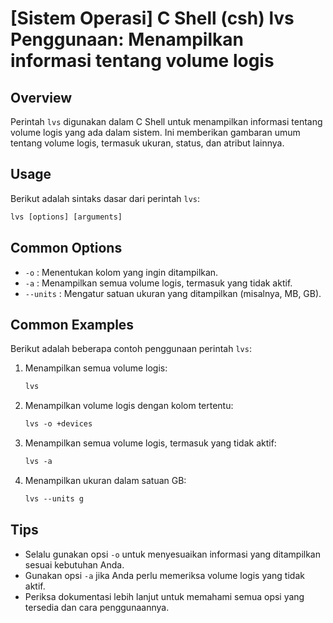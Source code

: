 # [Sistem Operasi] C Shell (csh) lvs Penggunaan: Menampilkan informasi tentang volume logis

## Overview
Perintah `lvs` digunakan dalam C Shell untuk menampilkan informasi tentang volume logis yang ada dalam sistem. Ini memberikan gambaran umum tentang volume logis, termasuk ukuran, status, dan atribut lainnya.

## Usage
Berikut adalah sintaks dasar dari perintah `lvs`:

```csh
lvs [options] [arguments]
```

## Common Options
- `-o` : Menentukan kolom yang ingin ditampilkan.
- `-a` : Menampilkan semua volume logis, termasuk yang tidak aktif.
- `--units` : Mengatur satuan ukuran yang ditampilkan (misalnya, MB, GB).

## Common Examples
Berikut adalah beberapa contoh penggunaan perintah `lvs`:

1. Menampilkan semua volume logis:
   ```csh
   lvs
   ```

2. Menampilkan volume logis dengan kolom tertentu:
   ```csh
   lvs -o +devices
   ```

3. Menampilkan semua volume logis, termasuk yang tidak aktif:
   ```csh
   lvs -a
   ```

4. Menampilkan ukuran dalam satuan GB:
   ```csh
   lvs --units g
   ```

## Tips
- Selalu gunakan opsi `-o` untuk menyesuaikan informasi yang ditampilkan sesuai kebutuhan Anda.
- Gunakan opsi `-a` jika Anda perlu memeriksa volume logis yang tidak aktif.
- Periksa dokumentasi lebih lanjut untuk memahami semua opsi yang tersedia dan cara penggunaannya.